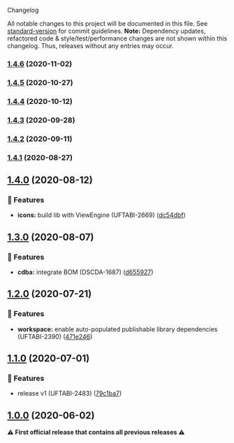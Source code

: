  Changelog

All notable changes to this project will be documented in this file. See [standard-version](https://github.com/conventional-changelog/standard-version) for commit guidelines.
**Note:** Dependency updates, refactored code & style/test/performance changes are not shown within this changelog. Thus, releases without any entries may occur.

### [1.4.6](///compare/v1.9.0...v1.4.6) (2020-11-02)

### [1.4.5](https://gitlab.schaeffler.com/frontend-schaeffler/schaeffler-frontend/compare/v1.9.0...v1.4.5) (2020-10-27)

### [1.4.4](///compare/v1.7.0...v1.4.4) (2020-10-12)

### [1.4.3](///compare/v1.6.0...v1.4.3) (2020-09-28)

### [1.4.2](///compare/v1.5.0...v1.4.2) (2020-09-11)

### [1.4.1](///compare/v1.4.0...v1.4.1) (2020-08-27)

## [1.4.0](///compare/v1.3.0...v1.4.0) (2020-08-12)


### 🎸 Features

* **icons:** build lib with ViewEngine (UFTABI-2669) ([dc54dbf](///commit/dc54dbfd3230957e128d702f38c27e4e595142c1))

## [1.3.0](///compare/v1.2.0...v1.3.0) (2020-08-07)


### 🎸 Features

* **cdba:** integrate BOM (DSCDA-1687) ([d655927](///commit/d655927406895b0c7315b37ed313dc6df605c655))

## [1.2.0](///compare/v1.1.0...v1.2.0) (2020-07-21)


### 🎸 Features

* **workspace:** enable auto-populated publishable library dependencies (UFTABI-2390) ([471e246](///commit/471e246144837957500060590020b380a0940c39))

## [1.1.0](///compare/v0.5.0...v1.1.0) (2020-07-01)


### 🎸 Features

* release v1 (UFTABI-2483) ([79c1ba7](///commit/79c1ba7c6c1af8ccd909083d91fffbe0ae017ebb))

## [1.0.0](///compare/v0.5.0...v1.0.0) (2020-06-02)

**⚠ First official release that contains all previous releases ⚠**